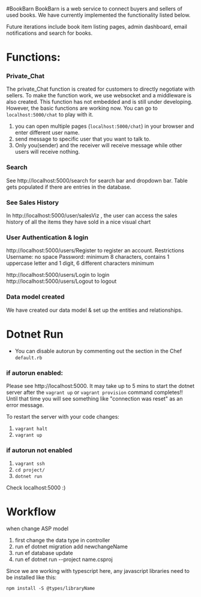 #BookBarn
BookBarn is a web service to connect buyers and sellers of used books. We have currently implemented the functionality listed below.

Future iterations include book item listing pages, admin dashboard, email notifications and search for books.

# Functions:

### Private_Chat
The private_Chat function is created for customers to directly negotiate with sellers. To make the function work, we use websocket and a middleware is also created. This function has not embedded and is still under developing. However, the basic functions are working now. You can go to `localhost:5000/chat` to play with it.
1. you can open multiple pages (`localhost:5000/chat`) in your browser and enter different user name.
2. send message to specific user that you want to talk to.
3. Only you(sender) and the receiver will receive message while other users will receive nothing.

### Search
See http://localhost:5000/search for search bar and dropdown bar. Table gets populated if there are entries in the database.

### See Sales History
In http://localhost:5000/user/salesViz , the user can access the sales history of all the items they have sold in a nice visual chart

### User Authentication & login
http://localhost:5000/users/Register to register an account.
    Restrictions
        Username: no space
        Password: minimum 8 characters, contains 1 uppercase letter and 1 digit, 6 different characters minimum

http://localhost:5000/users/Login to login
http://localhost:5000/users/Logout to logout

### Data model created
We have created our data model & set up the entities and relationships.


# Dotnet Run
- You can disable autorun by commenting out the section in the Chef `default.rb`

### if autorun enabled:
Please see http://localhost:5000. It may take up to 5 mins to start the dotnet server after the `vagrant up` or `vagrant provision` command completes!! Until that time you will see something like "connection was reset" as an error message.

To restart the server with your code changes:
1. `vagrant halt`
2. `vagrant up`

### if autorun not enabled
1. `vagrant ssh`
2. `cd project/`
3. `dotnet run`

Check localhost:5000 :)








# Workflow

when change ASP model

1. first change the data type in controller
2. run ef dotnet migration add newchangeName
3. run ef database update
4. run ef dotnet run --project name.csproj

Since we are working with typescript here, any javascript libraries need to be installed like this:

    npm install -S @types/libraryName
